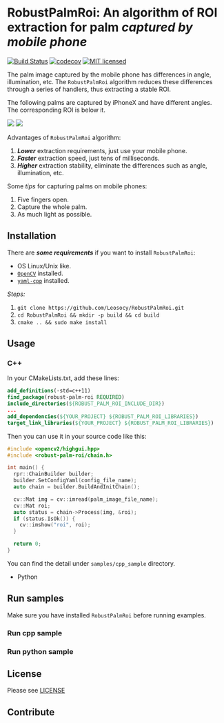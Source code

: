 # RobustPalmRoi: An algorithm of ROI extraction for palm ***captured by mobile phone***

[![Build Status](https://travis-ci.org/Leosocy/RobustPalmRoi.svg?branch=master)](https://travis-ci.org/Leosocy/RobustPalmRoi)
[![codecov](https://codecov.io/gh/Leosocy/RobustPalmRoi/branch/master/graph/badge.svg)](https://codecov.io/gh/Leosocy/RobustPalmRoi)
[![MIT licensed](https://img.shields.io/badge/license-MIT-green.svg)](https://raw.githubusercontent.com/Leosocy/RobustPalmRoi/master/LICENSE)

The palm image captured by the mobile phone has differences in angle, illumination, etc. The `RobustPalmRoi` algorithm reduces these differences through a series of handlers, thus extracting a stable ROI.

The following palms are captured by iPhoneX and have different angles. The corresponding ROI is below it.

![](https://blog-images-1257621236.cos.ap-shanghai.myqcloud.com/original_palm_set.jpg)
![](https://blog-images-1257621236.cos.ap-shanghai.myqcloud.com/roi_palm_set.jpg)

Advantages of `RobustPalmRoi` algorithm:

1. ***Lower*** extraction requirements, just use your mobile phone.
1. ***Faster*** extraction speed, just tens of milliseconds.
1. ***Higher*** extraction stability, eliminate the differences such as angle, illumination, etc.

Some *tips* for capturing palms on mobile phones:

1. Five fingers open.
1. Capture the whole palm.
1. As much light as possible.

## Installation

There are ***some requirements*** if you want to install `RobustPalmRoi`:

- OS Linux/Unix like.
- [`OpenCV`](https://docs.opencv.org/3.4/d7/d9f/tutorial_linux_install.html) installed.
- [`yaml-cpp`](https://github.com/jbeder/yaml-cpp) installed.

*Steps:*

1. `git clone https://github.com/Leosocy/RobustPalmRoi.git`
1. `cd RobustPalmRoi && mkdir -p build && cd build`
1. `cmake .. && sudo make install`

## Usage

### C++

In your CMakeLists.txt, add these lines:

```cmake
add_definitions(-std=c++11)
find_package(robust-palm-roi REQUIRED)
include_directories(${ROBUST_PALM_ROI_INCLUDE_DIR})
...
add_dependencies(${YOUR_PROJECT} ${ROBUST_PALM_ROI_LIBRARIES})
target_link_libraries(${YOUR_PROJECT} ${ROBUST_PALM_ROI_LIBRARIES})
```

Then you can use it in your source code like this:

```c++
#include <opencv2/highgui.hpp>
#include <robust-palm-roi/chain.h>

int main() {
  rpr::ChainBuilder builder;
  builder.SetConfigYaml(config_file_name);
  auto chain = builder.BuildAndInitChain();

  cv::Mat img = cv::imread(palm_image_file_name);
  cv::Mat roi;
  auto status = chain->Process(img, &roi);
  if (status.IsOk()) {
    cv::imshow("roi", roi);
  }

  return 0;
}
```

You can find the detail under `samples/cpp_sample` directory.

- Python

## Run samples

Make sure you have installed `RobustPalmRoi` before running examples.

### Run cpp sample

### Run python sample

## License

Please see [LICENSE](https://github.com/Leosocy/RobustPalmRoi/blob/master/LICENSE)

## Contribute
